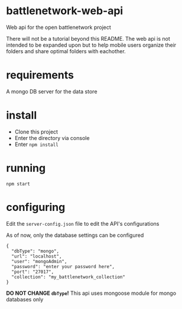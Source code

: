 # battlenetwork-web-api
Web api for the open battlenetwork project

There will not be a tutorial beyond this README. The web api is not intended to be expanded upon but to help mobile users organize their folders
and share optimal folders with eachother.

# requirements
A mongo DB server for the data store

# install
- Clone this project 
- Enter the directory via console
- Enter `npm install`

# running
`npm start`

# configuring
Edit the `server-config.json` file to edit the API's configurations

As of now, only the database settings can be configured

```
{
  "dbType": "mongo",
  "url": "localhost",
  "user": "mongoAdmin",
  "password": "enter your password here",
  "port": "27017",
  "collection": "my_battlenetwork_collection"
}
```

**DO NOT CHANGE `dbType`!** This api uses mongoose module for mongo databases only
